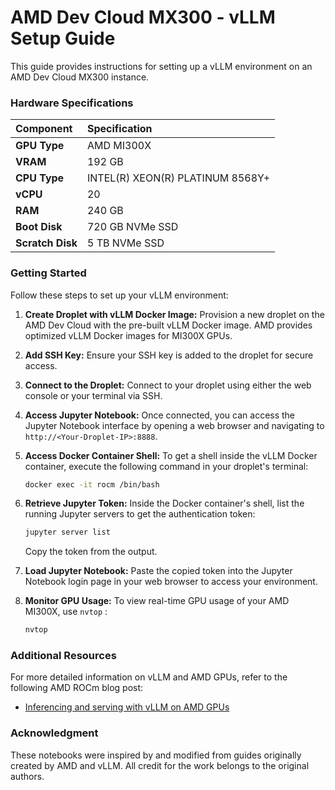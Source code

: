 # AMD Dev Cloud MX300 - vLLM Setup Guide

This guide provides instructions for setting up a vLLM environment on an AMD Dev Cloud MX300 instance.

### Hardware Specifications

| Component       | Specification                               |
| :-------------- | :------------------------------------------ |
| **GPU Type** | AMD MI300X                                  |
| **VRAM** | 192 GB                                      |
| **CPU Type** | INTEL(R) XEON(R) PLATINUM 8568Y+            |
| **vCPU** | 20                                          |
| **RAM** | 240 GB                                      |
| **Boot Disk** | 720 GB NVMe SSD                             |
| **Scratch Disk**| 5 TB NVMe SSD                               |

### Getting Started

Follow these steps to set up your vLLM environment:

1.  **Create Droplet with vLLM Docker Image:**
    Provision a new droplet on the AMD Dev Cloud with the pre-built vLLM Docker image. AMD provides optimized vLLM Docker images for MI300X GPUs.

2.  **Add SSH Key:**
    Ensure your SSH key is added to the droplet for secure access.

3.  **Connect to the Droplet:**
    Connect to your droplet using either the web console or your terminal via SSH.

4.  **Access Jupyter Notebook:**
    Once connected, you can access the Jupyter Notebook interface by opening a web browser and navigating to `http://<Your-Droplet-IP>:8888`.

5.  **Access Docker Container Shell:**
    To get a shell inside the vLLM Docker container, execute the following command in your droplet's terminal:

    ```bash
    docker exec -it rocm /bin/bash
    ```

6.  **Retrieve Jupyter Token:**
    Inside the Docker container's shell, list the running Jupyter servers to get the authentication token:

    ```bash
    jupyter server list
    ```

    Copy the token from the output.

7.  **Load Jupyter Notebook:**
    Paste the copied token into the Jupyter Notebook login page in your web browser to access your environment.

8.  **Monitor GPU Usage:**
    To view real-time GPU usage of your AMD MI300X, use `nvtop` :

    ```bash
    nvtop
    ```

### Additional Resources

For more detailed information on vLLM and AMD GPUs, refer to the following AMD ROCm blog post:

  * [Inferencing and serving with vLLM on AMD GPUs](https://rocm.blogs.amd.com/artificial-intelligence/vllm/README.html)

### Acknowledgment

These notebooks were inspired by and modified from guides originally created by AMD and vLLM. All credit for the work belongs to the original authors.